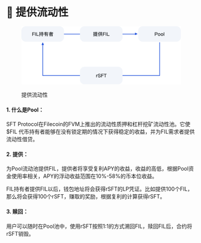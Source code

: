 # 🚰 提供流动性

<figure><img src="../.gitbook/assets/提供流动性 (1).png" alt="" width="563"><figcaption><p>提供流动性</p></figcaption></figure>

#### 1. 什么是Pool：

SFT Protocol在Filecoin的FVM上推出的流动性质押和杠杆挖矿流动性池。它使 $FIL 代币持有者能够在没有锁定期的情况下获得稳定的收益，并为FIL需求者提供流动性借贷。

#### 2. 提供：

为Pool流动池提供FIL，提供者将享受复利APY的收益，收益的高低，根据Pool资金使用率相关，APY的浮动收益范围在10%-58%的币本位收益。

FIL持有者提供FIL以后，钱包地址将会获得rSFT的LP凭证。比如提供100个FIL，那么将会获得100个rSFT，赚取的奖励，根据复利的计算获得rSFT。

#### 3. 赎回：

用户可以随时在Pool池中，使用rSFT按照1:1的方式溯回FIL，赎回FIL后，合约将rSFT销毁。
